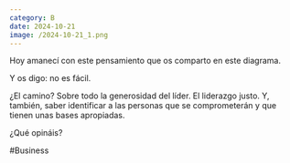 ```yaml
--- 
category: B 
date: 2024-10-21 
image: /2024-10-21_1.png 
--- 
```


Hoy amanecí con este pensamiento que os comparto en este diagrama.

Y os digo: no es fácil. 

¿El camino? Sobre todo la generosidad del líder. El liderazgo justo. Y, también, saber identificar a las personas que se comprometerán y que tienen unas bases apropiadas. 

¿Qué opináis?

#Business